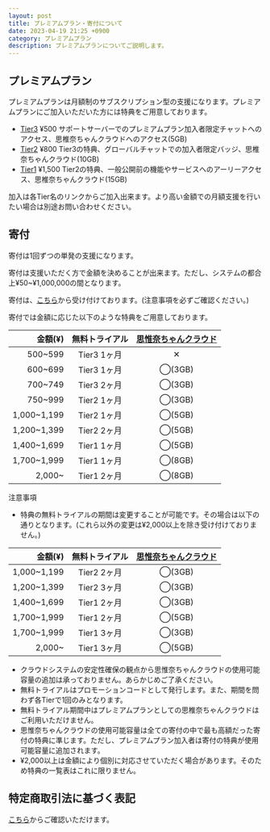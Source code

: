 ```yaml
---
layout: post
title: プレミアムプラン・寄付について
date: 2023-04-19 21:25 +0900
category: プレミアムプラン
description: プレミアムプランについてご説明します。
---
```


## プレミアムプラン

プレミアムプランは月額制のサブスクリプション型の支援になります。プレミアムプランにご加入いただいた方には特典をご用意しております。

- [Tier3](https://buy.stripe.com/28o8xK1S04fucnu147)  ¥500  サポートサーバーでのプレミアムプラン加入者限定チャットへのアクセス、思椎奈ちゃんクラウドへのアクセス(5GB)
- [Tier2](https://buy.stripe.com/28o29mdAI3bqbjqcMO)  ¥800  Tier3の特典、グローバルチャットでの加入者限定バッジ、思椎奈ちゃんクラウド(10GB)
- [Tier1](https://buy.stripe.com/eVa3dqgMU3bqdry289)  ¥1,500 Tier2の特典、一般公開前の機能やサービスへのアーリーアクセス、思椎奈ちゃんクラウド(15GB)

加入は各Tier名のリンクからご加入出来ます。より高い金額での月額支援を行いたい場合は別途お問い合わせください。

## 寄付

寄付は1回ずつの単発の支援になります。

寄付は支援いただく方で金額を決めることが出来ます。ただし、システムの都合上¥50~¥1,000,000の間となります。

寄付は、[こちら](https://donate.stripe.com/fZe6pC9kscM0gDK144)から受け付けております。(注意事項を必ずご確認ください。)

寄付では金額に応じた以下のような特典をご用意しております。

|  金額(¥)  |  無料トライアル  |  [思惟奈ちゃんクラウド]()  |
| ---: | :---: | :---: |
|  500~599  |  Tier3 1ヶ月  |  ✕  |
|  600~699  |  Tier3 1ヶ月  |  ◯(3GB)  |
|  700~749  |  Tier3 2ヶ月  |  ◯(3GB)  |
|  750~999  |  Tier2 1ヶ月  |  ◯(3GB)  |
|  1,000~1,199  |  Tier2 1ヶ月  |  ◯(5GB)  |
|  1,200~1,399  |  Tier2 2ヶ月  |  ◯(5GB)  |
|  1,400~1,699  |  Tier1 1ヶ月  |  ◯(5GB)  |
|  1,700~1,999  |  Tier1 1ヶ月  |  ◯(8GB)  |
|  2,000~  |  Tier1 2ヶ月  |  ◯(8GB)  |

注意事項

- 特典の無料トライアルの期間は変更することが可能です。その場合は以下の通りとなります。(これら以外の変更は¥2,000以上を除き受け付けておりません。)

|  金額(¥)  |  無料トライアル  |  [思惟奈ちゃんクラウド]()  |
| ---: | :---: | :---: |
|  1,000~1,199  |  Tier2 2ヶ月  |  ◯(3GB)  |
|  1,200~1,399  |  Tier2 3ヶ月  |  ◯(3GB)  |
|  1,400~1,699  |  Tier1 2ヶ月  |  ◯(3GB)  |
|  1,700~1,999  |  Tier1 2ヶ月  |  ◯(5GB)  |
|  1,700~1,999  |  Tier1 3ヶ月  |  ◯(3GB)  |
|  2,000~  |  Tier1 3ヶ月  |  ◯(5GB)  |

- クラウドシステムの安定性確保の観点から思惟奈ちゃんクラウドの使用可能容量の追加は承っておりません。あらかじめご了承ください。
- 無料トライアルはプロモーションコードとして発行します。また、期間を問わず各Tierで1回のみとなります。
- 無料トライアル期間中はプレミアムプランとしての思椎奈ちゃんクラウドはご利用いただけません。
- 思惟奈ちゃんクラウドの使用可能容量は全ての寄付の中で最も高額だった寄付の特典に準じます。ただし、プレミアムプラン加入者は寄付の特典が使用可能容量に追加されます。
- ¥2,000以上は金額により個別に対応させていただく場合があります。そのため特典の一覧表はこれに限りません。

## 特定商取引法に基づく表記

[こちら](https://sina-chan.com/tradelaw)からご確認いただけます。
